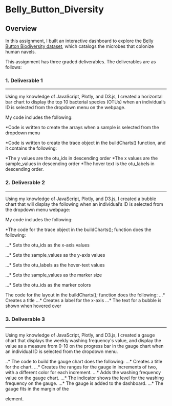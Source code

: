 # Belly_Button_Diversity
 
## Overview

In this assignment, I built an interactive dashboard to explore the [Belly Button Biodiversity dataset](http://robdunnlab.com/projects/belly-button-biodiversity/), which catalogs the microbes that colonize human navels.

This assignment has three graded deliverables. The deliverables are as follows:

### 1. Deliverable 1
------
Using my knowledge of JavaScript, Plotly, and D3.js, I created a horizontal bar chart to display the top 10 bacterial species (OTUs) when an individual’s ID is selected from the dropdown menu on the webpage.

My code includes the following:

*Code is written to create the arrays when a sample is selected from the dropdown menu

*Code is written to create the trace object in the buildCharts() function, and it contains the following:

*The y values are the otu_ids in descending order
*The x values are the sample_values in descending order
*The hover text is the otu_labels in descending order.

### 2. Deliverable 2
------
Using my knowledge of JavaScript, Plotly, and D3.js, I created a bubble chart that will display the following when an individual’s ID is selected from the dropdown menu webpage:

My code includes the following:

*The code for the trace object in the buildCharts(); function does the following:

...* Sets the otu_ids as the x-axis values

...* Sets the sample_values as the y-axis values

...* Sets the otu_labels as the hover-text values

...* Sets the sample_values as the marker size

...* Sets the otu_ids as the marker colors

The code for the layout in the buildCharts(); function does the following:
...* Creates a title
...* Creates a label for the x-axis
...* The text for a bubble is shown when hovered over

### 3. Deliverable 3
------
Using my knowledge of JavaScript, Plotly, and D3.js, I created a gauge chart that displays the weekly washing frequency's value, and display the value as a measure from 0-10 on the progress bar in the gauge chart when an individual ID is selected from the dropdown menu.

..* The code to build the gauge chart does the following:
...* Creates a title for the chart.
...* Creates the ranges for the gauge in increments of two, with a different color for each increment.
...* Adds the washing frequency value on the gauge chart.
...* The indicator shows the level for the washing frequency on the gauge.
...* The gauge is added to the dashboard.
...* The gauge fits in the margin of the <div> element.